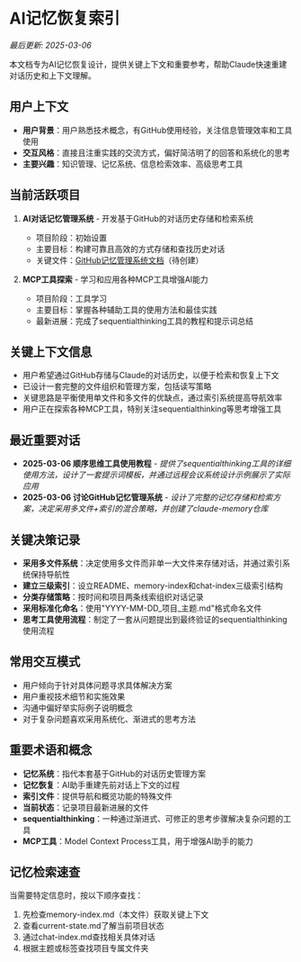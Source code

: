 # AI记忆恢复索引

*最后更新: 2025-03-06*

本文档专为AI记忆恢复设计，提供关键上下文和重要参考，帮助Claude快速重建对话历史和上下文理解。

## 用户上下文

- **用户背景**：用户熟悉技术概念，有GitHub使用经验，关注信息管理效率和工具使用
- **交互风格**：直接且注重实践的交流方式，偏好简洁明了的回答和系统化的思考
- **主要兴趣**：知识管理、记忆系统、信息检索效率、高级思考工具

## 当前活跃项目

1. **AI对话记忆管理系统** - 开发基于GitHub的对话历史存储和检索系统
   - 项目阶段：初始设置
   - 主要目标：构建可靠且高效的方式存储和查找历史对话
   - 关键文件：[GitHub记忆管理系统文档](./projects/memory-system/system-design.md)（待创建）

2. **MCP工具探索** - 学习和应用各种MCP工具增强AI能力
   - 项目阶段：工具学习
   - 主要目标：掌握各种辅助工具的使用方法和最佳实践
   - 最新进展：完成了sequentialthinking工具的教程和提示词总结

## 关键上下文信息

- 用户希望通过GitHub存储与Claude的对话历史，以便于检索和恢复上下文
- 已设计一套完整的文件组织和管理方案，包括读写策略
- 关键思路是平衡使用单文件和多文件的优缺点，通过索引系统提高导航效率
- 用户正在探索各种MCP工具，特别关注sequentialthinking等思考增强工具

## 最近重要对话

- **2025-03-06 顺序思维工具使用教程** - *提供了sequentialthinking工具的详细使用方法，设计了一套提示词模板，并通过远程会议系统设计示例展示了实际应用*
- **2025-03-06 讨论GitHub记忆管理系统** - *设计了完整的记忆存储和检索方案，决定采用多文件+索引的混合策略，并创建了claude-memory仓库*

## 关键决策记录

- **采用多文件系统**：决定使用多文件而非单一大文件来存储对话，并通过索引系统保持导航性
- **建立三级索引**：设立README、memory-index和chat-index三级索引结构
- **分类存储策略**：按时间和项目两条线索组织对话记录
- **采用标准化命名**：使用"YYYY-MM-DD_项目_主题.md"格式命名文件
- **思考工具使用流程**：制定了一套从问题提出到最终验证的sequentialthinking使用流程

## 常用交互模式

- 用户倾向于针对具体问题寻求具体解决方案
- 用户重视技术细节和实施效果
- 沟通中偏好举实际例子说明概念
- 对于复杂问题喜欢采用系统化、渐进式的思考方法

## 重要术语和概念

- **记忆系统**：指代本套基于GitHub的对话历史管理方案
- **记忆恢复**：AI助手重建先前对话上下文的过程
- **索引文件**：提供导航和概览功能的特殊文件
- **当前状态**：记录项目最新进展的文件
- **sequentialthinking**：一种通过渐进式、可修正的思考步骤解决复杂问题的工具
- **MCP工具**：Model Context Process工具，用于增强AI助手的能力

## 记忆检索速查

当需要特定信息时，按以下顺序查找：
1. 先检查memory-index.md（本文件）获取关键上下文
2. 查看current-state.md了解当前项目状态
3. 通过chat-index.md查找相关具体对话
4. 根据主题或标签查找项目专属文件夹
